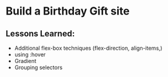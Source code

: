 # Build a Birthday Gift site

## Lessons Learned:
* Additional flex-box techniques (flex-direction, align-items,)
* using :hover
* Gradient
* Grouping selectors